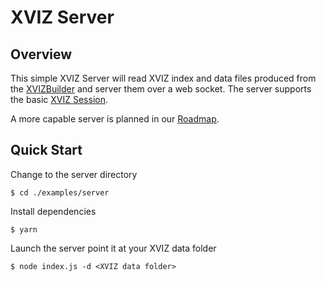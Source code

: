 # XVIZ Server

## Overview

This simple XVIZ Server will read XVIZ index and data files produced from the
[XVIZBuilder](/docs/api-reference/xviz-builder.md) and server them over a web socket. The server
supports the basic [XVIZ Session](/docs/protocol-schema/session-protocol.md).

A more capable server is planned in our [Roadmap](docs/overview/roadmap.md).

## Quick Start

Change to the server directory

```
$ cd ./examples/server
```

Install dependencies

```
$ yarn
```

Launch the server point it at your XVIZ data folder

```
$ node index.js -d <XVIZ data folder>
```
